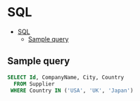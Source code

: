 # SQL

<!--ts-->
* [SQL](sql.md#sql)
   * [Sample query](sql.md#sample-query)

<!-- Added by: runner, at: Wed May 26 08:51:01 UTC 2021 -->

<!--te-->

## Sample query

```sql
SELECT Id, CompanyName, City, Country
  FROM Supplier
 WHERE Country IN ('USA', 'UK', 'Japan')
```
